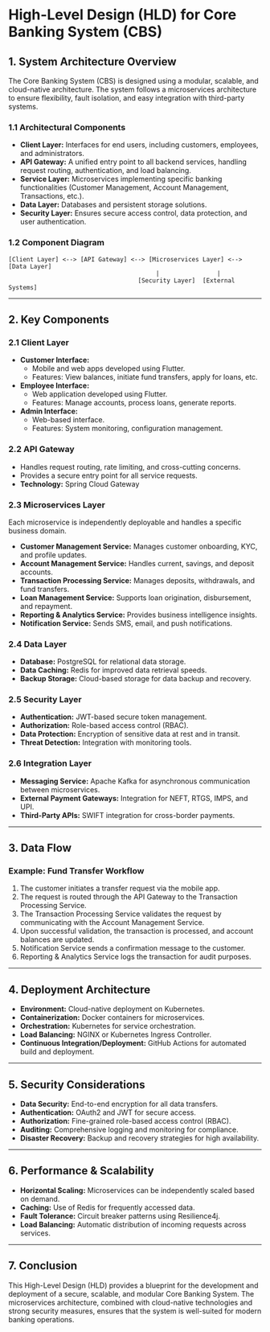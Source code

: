 # **High-Level Design (HLD) for Core Banking System (CBS)**

## **1. System Architecture Overview**
The Core Banking System (CBS) is designed using a modular, scalable, and cloud-native architecture. The system follows a microservices architecture to ensure flexibility, fault isolation, and easy integration with third-party systems.

### **1.1 Architectural Components**
- **Client Layer:** Interfaces for end users, including customers, employees, and administrators.
- **API Gateway:** A unified entry point to all backend services, handling request routing, authentication, and load balancing.
- **Service Layer:** Microservices implementing specific banking functionalities (Customer Management, Account Management, Transactions, etc.).
- **Data Layer:** Databases and persistent storage solutions.
- **Security Layer:** Ensures secure access control, data protection, and user authentication.

### **1.2 Component Diagram**
```
[Client Layer] <--> [API Gateway] <--> [Microservices Layer] <--> [Data Layer]
                                         |                |
                                    [Security Layer]  [External Systems]
```

---

## **2. Key Components**

### **2.1 Client Layer**
- **Customer Interface:**
  - Mobile and web apps developed using Flutter.
  - Features: View balances, initiate fund transfers, apply for loans, etc.
- **Employee Interface:**
  - Web application developed using Flutter.
  - Features: Manage accounts, process loans, generate reports.
- **Admin Interface:**
  - Web-based interface.
  - Features: System monitoring, configuration management.

### **2.2 API Gateway**
- Handles request routing, rate limiting, and cross-cutting concerns.
- Provides a secure entry point for all service requests.
- **Technology:** Spring Cloud Gateway

### **2.3 Microservices Layer**
Each microservice is independently deployable and handles a specific business domain.

- **Customer Management Service:** Manages customer onboarding, KYC, and profile updates.
- **Account Management Service:** Handles current, savings, and deposit accounts.
- **Transaction Processing Service:** Manages deposits, withdrawals, and fund transfers.
- **Loan Management Service:** Supports loan origination, disbursement, and repayment.
- **Reporting & Analytics Service:** Provides business intelligence insights.
- **Notification Service:** Sends SMS, email, and push notifications.

### **2.4 Data Layer**
- **Database:** PostgreSQL for relational data storage.
- **Data Caching:** Redis for improved data retrieval speeds.
- **Backup Storage:** Cloud-based storage for data backup and recovery.

### **2.5 Security Layer**
- **Authentication:** JWT-based secure token management.
- **Authorization:** Role-based access control (RBAC).
- **Data Protection:** Encryption of sensitive data at rest and in transit.
- **Threat Detection:** Integration with monitoring tools.

### **2.6 Integration Layer**
- **Messaging Service:** Apache Kafka for asynchronous communication between microservices.
- **External Payment Gateways:** Integration for NEFT, RTGS, IMPS, and UPI.
- **Third-Party APIs:** SWIFT integration for cross-border payments.

---

## **3. Data Flow**
### **Example: Fund Transfer Workflow**
1. The customer initiates a transfer request via the mobile app.
2. The request is routed through the API Gateway to the Transaction Processing Service.
3. The Transaction Processing Service validates the request by communicating with the Account Management Service.
4. Upon successful validation, the transaction is processed, and account balances are updated.
5. Notification Service sends a confirmation message to the customer.
6. Reporting & Analytics Service logs the transaction for audit purposes.

---

## **4. Deployment Architecture**
- **Environment:** Cloud-native deployment on Kubernetes.
- **Containerization:** Docker containers for microservices.
- **Orchestration:** Kubernetes for service orchestration.
- **Load Balancing:** NGINX or Kubernetes Ingress Controller.
- **Continuous Integration/Deployment:** GitHub Actions for automated build and deployment.

---

## **5. Security Considerations**
- **Data Security:** End-to-end encryption for all data transfers.
- **Authentication:** OAuth2 and JWT for secure access.
- **Authorization:** Fine-grained role-based access control (RBAC).
- **Auditing:** Comprehensive logging and monitoring for compliance.
- **Disaster Recovery:** Backup and recovery strategies for high availability.

---

## **6. Performance & Scalability**
- **Horizontal Scaling:** Microservices can be independently scaled based on demand.
- **Caching:** Use of Redis for frequently accessed data.
- **Fault Tolerance:** Circuit breaker patterns using Resilience4j.
- **Load Balancing:** Automatic distribution of incoming requests across services.

---

## **7. Conclusion**
This High-Level Design (HLD) provides a blueprint for the development and deployment of a secure, scalable, and modular Core Banking System. The microservices architecture, combined with cloud-native technologies and strong security measures, ensures that the system is well-suited for modern banking operations.

